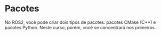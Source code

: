 # Pacotes
No ROS2, você pode criar dois tipos de pacotes: pacotes CMake (C++) e pacotes Python. Neste curso, porém, você se concentrará nos primeiros.